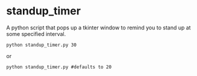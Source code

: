 # standup_timer
A python script that pops up a tkinter window to remind you to stand up at some specified interval.

```python standup_timer.py 30```

or

```python standup_timer.py #defaults to 20```
